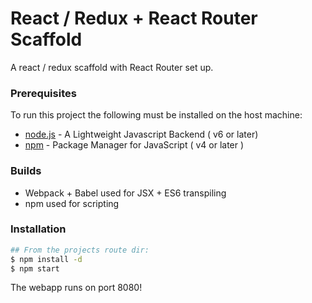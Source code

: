 # React / Redux + React Router Scaffold

A react / redux scaffold with React Router set up.

### Prerequisites
To run this project the following must be installed on the host machine:
* [node.js] - A Lightweight Javascript Backend ( v6 or later)
* [npm] - Package Manager for JavaScript ( v4 or later )

### Builds
* Webpack + Babel used for JSX + ES6 transpiling
* npm used for scripting

### Installation
```sh
## From the projects route dir:
$ npm install -d
$ npm start
```

The webapp runs on port 8080!

   [npm]: <https://www.npmjs.com/>
   [node.js]: <http://nodejs.org>


